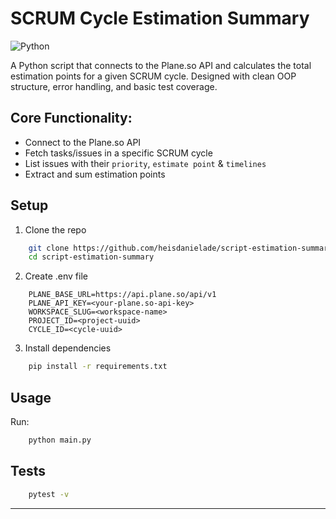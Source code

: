 # SCRUM Cycle Estimation Summary

![Python](https://img.shields.io/badge/python-3.10+-blue)

A Python script that connects to the Plane.so API and calculates the total estimation points for a given SCRUM cycle. Designed with clean OOP structure, error handling, and basic test coverage.

## Core Functionality:

- Connect to the Plane.so API
- Fetch tasks/issues in a specific SCRUM cycle
- List issues with their `priority`, `estimate point` & `timelines`
- Extract and sum estimation points

## Setup

1. Clone the repo

```bash
    git clone https://github.com/heisdanielade/script-estimation-summary
    cd script-estimation-summary
```

2. Create .env file

```env
    PLANE_BASE_URL=https://api.plane.so/api/v1
    PLANE_API_KEY=<your-plane.so-api-key>
    WORKSPACE_SLUG=<workspace-name>
    PROJECT_ID=<project-uuid>
    CYCLE_ID=<cycle-uuid>
```

3. Install dependencies

```bash
    pip install -r requirements.txt
```

## Usage

Run:

```bash
    python main.py
```

## Tests

```bash
    pytest -v
```

---
